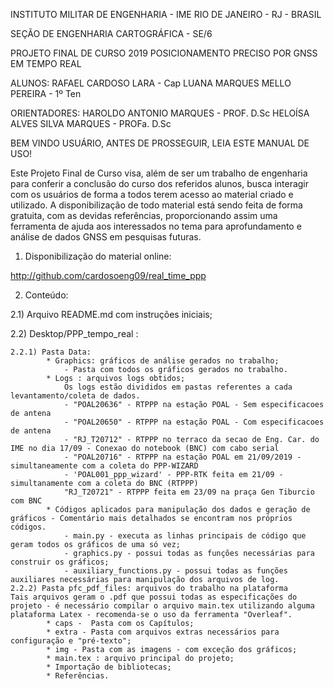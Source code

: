 INSTITUTO MILITAR DE ENGENHARIA - IME
RIO DE JANEIRO - RJ - BRASIL

SEÇÃO DE ENGENHARIA CARTOGRÁFICA - SE/6

PROJETO FINAL DE CURSO 2019
POSICIONAMENTO PRECISO POR GNSS EM TEMPO REAL

ALUNOS: 
RAFAEL CARDOSO LARA - Cap
LUANA MARQUES MELLO PEREIRA - 1º Ten

ORIENTADORES:
HAROLDO ANTONIO MARQUES - PROF. D.Sc
HELOÍSA ALVES SILVA MARQUES - PROFa. D.Sc


BEM VINDO USUÁRIO, ANTES DE PROSSEGUIR, LEIA ESTE MANUAL DE USO!

Este Projeto Final de Curso visa, além de ser um trabalho de engenharia para conferir a conclusão do curso dos referidos alunos, busca interagir com os usuários de forma a todos terem acesso ao material criado e utilizado. A disponibilização de todo material está sendo feita de forma gratuita, com as devidas referências, proporcionando assim uma ferramenta de ajuda aos interessados no tema para aprofundamento e análise de dados GNSS em pesquisas futuras.


1) Disponibilização do material online: 

http://github.com/cardosoeng09/real_time_ppp

2) Conteúdo:

2.1) Arquivo README.md com instruções iniciais;

2.2) Desktop/PPP_tempo_real :

    2.2.1) Pasta Data:
            * Graphics: gráficos de análise gerados no trabalho;
                - Pasta com todos os gráficos gerados no trabalho.
            * Logs : arquivos logs obtidos;
                Os logs estão divididos em pastas referentes a cada levantamento/coleta de dados. 
                - "POAL20636" - RTPPP na estação POAL - Sem especificacoes de antena
                - "POAL20650" - RTPPP na estação POAL - Com especificacoes de antena
                - "RJ_T20712" - RTPPP no terraco da secao de Eng. Car. do IME no dia 17/09 - Conexao do notebook (BNC) com cabo serial
                - "POAL20716" - RTPPP na estação POAL em 21/09/2019 - simultaneamente com a coleta do PPP-WIZARD
                - 'POAL001_ppp_wizard' - PPP-RTK feita em 21/09 - simultanamente com a coleta do BNC (RTPPP)
                "RJ_T20721" - RTPPP feita em 23/09 na praça Gen Tiburcio com BNC
            * Códigos aplicados para manipulação dos dados e geração de gráficos - Comentário mais detalhados se encontram nos próprios códigos.
                - main.py - executa as linhas principais de código que geram todos os gráficos de uma só vez;
                - graphics.py - possui todas as funções necessárias para construir os gráficos;
                - auxiliary_functions.py - possui todas as funções auxiliares necessárias para manipulação dos arquivos de log.
    2.2.2) Pasta pfc_pdf_files: arquivos do trabalho na plataforma           Tais arquivos geram o .pdf que possui todas as especificações do projeto - é necessário compilar o arquivo main.tex utilizando alguma plataforma Latex - recomenda-se o uso da ferramenta "Overleaf".
            * caps -  Pasta com os Capítulos;
            * extra - Pasta com arquivos extras necessários para configuração e "pré-texto";
            * img - Pasta com as imagens - com exceção dos gráficos;
            * main.tex : arquivo principal do projeto;
            * Importação de bibliotecas;
            * Referências.
